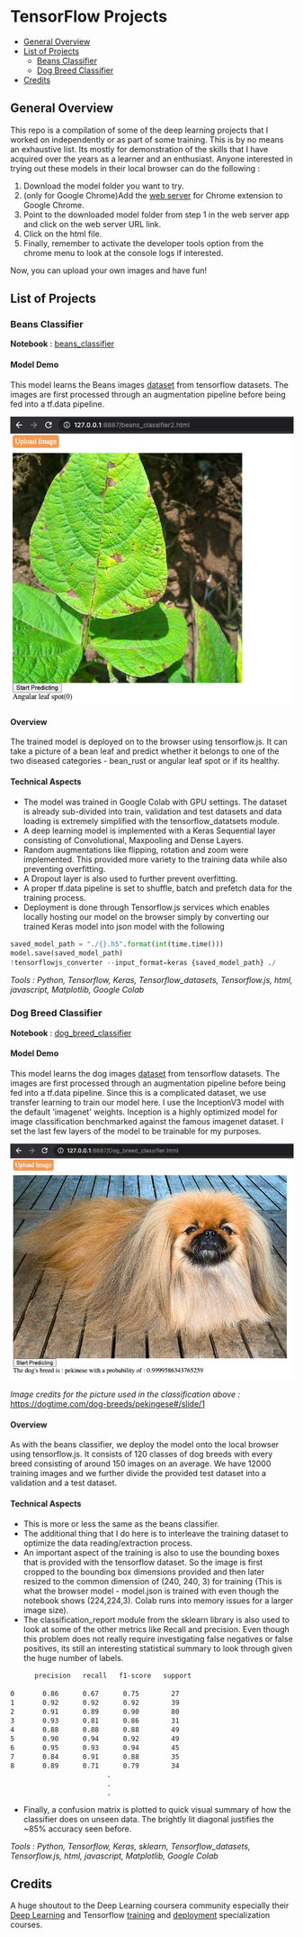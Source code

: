 # TensorFlow Projects

- [General Overview](#general-overview)
- [List of Projects](#list-of-projects)
  * [Beans Classifier](#beans-classifier)
  * [Dog Breed Classifier](#dog-breed-classifier)
- [Credits](#credits)

## General Overview
This repo is a compilation of some of the deep learning projects that I worked on independently or as part of some training. This is by no means an exhaustive list. Its mostly for demonstration of the skills that I have acquired over the years as a learner and an enthusiast. Anyone interested in trying out these models in their local browser can do the following :

1. Download the model folder you want to try.
2. (only for Google Chrome)Add the [web server](https://chrome.google.com/webstore/detail/web-server-for-chrome/ofhbbkphhbklhfoeikjpcbhemlocgigb?hl=en) for Chrome extension to Google Chrome.
3. Point to the downloaded model folder from step 1 in the web server app and click on the web server URL link.
4. Click on the html file.
5. Finally, remember to activate the developer tools option from the chrome menu to look at the console logs if interested.

Now, you can upload your own images and have fun!

## List of Projects

### Beans Classifier

**Notebook** : [beans_classifier](https://github.com/jyotisman-ds/TensorFlow_projects/blob/main/Beans_Classifier/Beans_fullCalssifier.ipynb)

#### Model Demo
This model learns the Beans images [dataset](https://www.tensorflow.org/datasets/catalog/beans) from tensorflow datasets. The images are first processed through an augmentation pipeline before being fed into  a tf.data pipeline.

![Browser Model](/images/PredictingBeans.png)

#### Overview
The trained model is deployed on to the browser using tensorflow.js. It can take a picture of a bean leaf and predict whether it belongs to one of the two diseased categories - bean_rust or angular leaf spot or if its healthy.  

#### Technical Aspects
- The model was trained in Google Colab with GPU settings. The dataset is already sub-divided into train, validation and test datasets and data loading is extremely simplified with the tensorflow_datatsets module.
- A deep learning model is implemented with a Keras Sequential layer consisting of Convolutional, Maxpooling and Dense Layers.
- Random augmentations like flipping, rotation and zoom were implemented. This provided more variety to the training data while also preventing overfitting.
- A Dropout layer is also used to further prevent overfitting.
- A proper tf.data pipeline is set to shuffle, batch and prefetch data for the training process.
- Deployment is done through Tensorflow.js services which enables locally hosting our model on the browser simply by converting our trained Keras model into json model with the following
```python
saved_model_path = "./{}.h5".format(int(time.time()))
model.save(saved_model_path)
!tensorflowjs_converter --input_format=keras {saved_model_path} ./
```
_Tools : Python, Tensorflow, Keras, Tensorflow_datasets, Tensorflow.js, html, javascript, Matplotlib, Google Colab_

### Dog Breed Classifier

**Notebook** : [dog_breed_classifier](https://github.com/jyotisman-ds/TensorFlow_projects/blob/main/Dog_breed_classifier/Dog_breed_classifier_optimized.ipynb)

#### Model Demo
This model learns the dog images [dataset](https://www.tensorflow.org/datasets/catalog/stanford_dogs) from tensorflow datasets. The images are first processed through an augmentation pipeline before being fed into  a tf.data pipeline. Since this is a complicated dataset, we use transfer learning to train our model here. I use the InceptionV3 model with the default 'imagenet' weights. Inception is a highly optimized model for image classification benchmarked against the famous imagenet dataset. I set the last few layers of the model to be trainable for my purposes.

![Browser Model](/images/dog_breed.png)

_Image credits for the picture used in the classification above :_ https://dogtime.com/dog-breeds/pekingese#/slide/1

#### Overview
As with the beans classifier, we deploy the model onto the local browser using tensorflow.js. It consists of 120 classes of dog breeds with every breed consisting of around 150 images on an average. We have 12000 training images and we further divide the provided test dataset into a validation and a test dataset.

#### Technical Aspects
- This is more or less the same as the beans classifier.
- The additional thing that I do here is to interleave the training dataset to optimize the data reading/extraction process.
- An important aspect of the training is also to use the bounding boxes that is provided with the tensorflow dataset. So the image is first cropped to the bounding box dimensions provided and then later resized to the common dimension of (240, 240, 3) for training (This is what the browser model - model.json is trained with even though the notebook shows (224,224,3). Colab runs into memory issues for a larger image size).
- The classification_report module from the sklearn library is also used to look at some of the other metrics like Recall and precision. Even though this problem does not really require investigating false negatives or false positives, its still an interesting statistical summary to look through given the huge number of labels.

```
      precision   recall   f1-score   support

0       0.86      0.67      0.75        27
1       0.92      0.92      0.92        39
2       0.91      0.89      0.90        80
3       0.93      0.81      0.86        31
4       0.88      0.88      0.88        49
5       0.90      0.94      0.92        49
6       0.95      0.93      0.94        45
7       0.84      0.91      0.88        35
8       0.89      0.71      0.79        34
                        .
                        .
                        .
```

- Finally, a confusion matrix is plotted to quick visual summary of how the classifier does on unseen data. The brightly lit diagonal justifies the ~85% accuracy seen before.  

_Tools : Python, Tensorflow, Keras, sklearn, Tensorflow_datasets, Tensorflow.js, html, javascript, Matplotlib, Google Colab_

## Credits
A huge shoutout to the Deep Learning coursera community especially their [Deep Learning](https://www.coursera.org/specializations/deep-learning) and Tensorflow [training](https://www.coursera.org/professional-certificates/tensorflow-in-practice) and [deployment](https://www.coursera.org/specializations/tensorflow-data-and-deployment) specialization courses.
